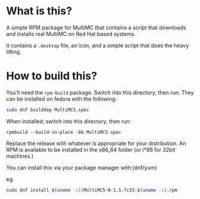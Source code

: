 # What is this?
A simple RPM package for MultiMC that contains a script that downloads and installs real MultiMC on Red Hat based systems.

It contains a `.desktop` file, an icon, and a simple script that does the heavy lifting.

# How to build this?
You'll need the `rpm-build` package. Switch into this directory, then run:
They can be installed on fedora with the following:
```bash
sudo dnf builddep MultiMC5.spec
```
When installed; switch into this directory, then run:

```
rpmbuild --build-in-place -bb MultiMC5.spec
```

Replace the release with whatever is appropriate for your distribution.
An RPM is available to be installed in the x86_64 folder (or i*86 for 32bit machines.)

You can install this via your package manager with:(dnf/yum)

eg.
```bash
sudo dnf install $(uname -i)/MultiMC5-0-1.5.fc33.$(uname -i).rpm
```

